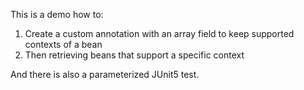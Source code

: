 This is a demo how to:  
1. Create a custom annotation with an array field to keep supported contexts of a bean
2. Then retrieving beans that support a specific context

And there is also a parameterized JUnit5 test.